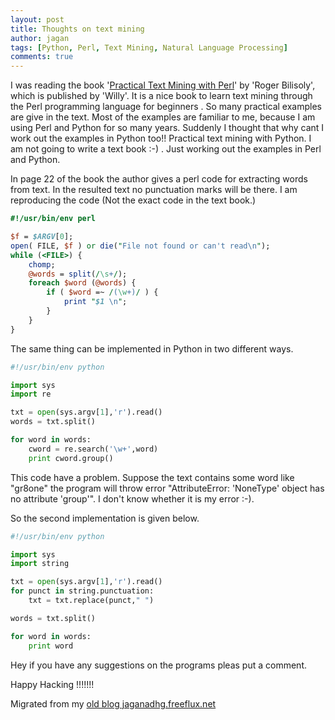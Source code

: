 ```yaml
---
layout: post
title: Thoughts on text mining
author: jagan
tags: [Python, Perl, Text Mining, Natural Language Processing]
comments: true
---
```

I was reading the book '[Practical Text Mining with Perl](https://onlinelibrary.wiley.com/doi/book/10.1002/9780470382868)' by 'Roger Bilisoly', which is published by 'Willy'. It is a nice book to learn text mining through the Perl programming language for beginners . So many practical examples are give in the text. Most of the examples are familiar to me, because I am using Perl and Python for so many years. Suddenly I thought that why cant I work out the examples in Python too!! Practical text mining with Python. I am not going to write a text book :-) . Just working out the examples in Perl and Python.

In page 22 of the book the author gives a perl code for extracting words from text. In the resulted text no punctuation marks will be there. I am reproducing the code (Not the exact code in the text book.)

```perl
#!/usr/bin/env perl

$f = $ARGV[0];
open( FILE, $f ) or die("File not found or can't read\n");
while (<FILE>) {
    chomp;
    @words = split(/\s+/);
    foreach $word (@words) {
        if ( $word =~ /(\w+)/ ) {
            print "$1 \n";
        }
    }
}

```



The same thing can be implemented in Python in two different ways. 

```python
#!/usr/bin/env python

import sys
import re

txt = open(sys.argv[1],'r').read()
words = txt.split()

for word in words:
    cword = re.search('\w+',word)
    print cword.group()

```

This code have a problem. Suppose the text contains some word like "gr8one" the program will throw error "AttributeError: 'NoneType' object has no attribute 'group'". I don't know whether it is my error :-).

So the second implementation is given below.

```python
#!/usr/bin/env python

import sys
import string

txt = open(sys.argv[1],'r').read()
for punct in string.punctuation:
    txt = txt.replace(punct," ")

words = txt.split()

for word in words:
    print word
```

Hey if you have any suggestions on the programs pleas put a comment.

Happy Hacking !!!!!!!


Migrated from my [old blog jaganadhg.freeflux.net](https://web.archive.org/web/20160323193721/http://jaganadhg.freeflux.net/blog)
